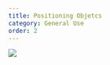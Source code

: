 ```yaml
---
title: Positioning Objetcs
category: General Use
order: 2
---
```


![](//matthewbaykenney.github.io/cmac-makerbot/software.jpg)